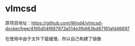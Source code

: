 # vlmcsd
原项目地址：https://github.com/Wind4/vlmcsd-docker/tree/4195d04f687973a514e3fb663bd87161afd46697

在使用中由于文件下载缓慢，所以自己构建了镜像
